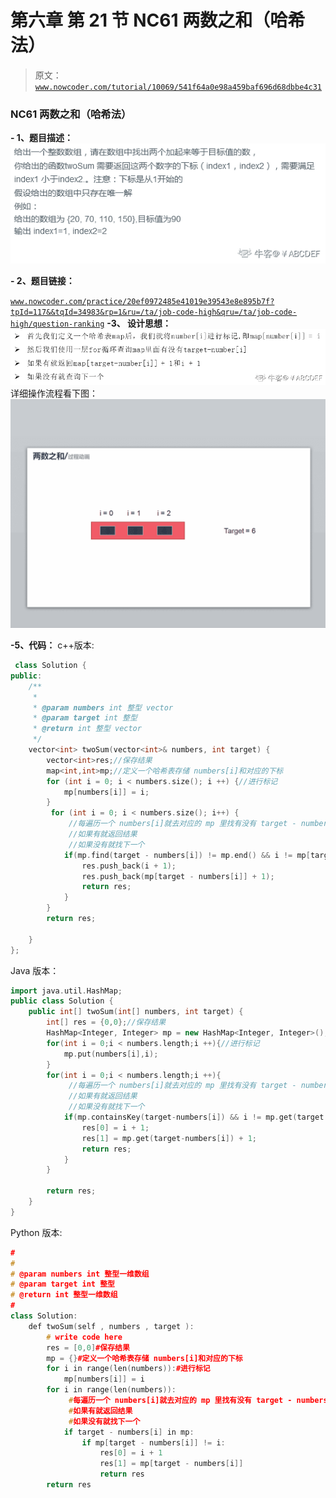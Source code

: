 # 第六章 第 21 节 NC61 两数之和（哈希法）

> 原文：[`www.nowcoder.com/tutorial/10069/541f64a0e98a459baf696d68dbbe4c31`](https://www.nowcoder.com/tutorial/10069/541f64a0e98a459baf696d68dbbe4c31)

### NC61 两数之和（哈希法）

**- 1、题目描述：**
![图片说明](img/c9589c84d0f11e661e5892c432e8e883.png "图片标题")

**- 2、题目链接：**

[`www.nowcoder.com/practice/20ef0972485e41019e39543e8e895b7f?tpId=117&&tqId=34983&rp=1&ru=/ta/job-code-high&qru=/ta/job-code-high/question-ranking`](https://www.nowcoder.com/practice/20ef0972485e41019e39543e8e895b7f?tpId=117&&tqId=34983&rp=1&ru=/ta/job-code-high&qru=/ta/job-code-high/question-ranking)
**-3、 设计思想：**
![图片说明](img/bf5bb01fb4ba29c601028dbe0255a5d3.png "图片标题")
详细操作流程看下图：
![图片说明](img/e65c6ac4164f9364cde10c9da4860351.png "图片标题")

**-5、代码：**
c++版本:

```cpp
 class Solution {
public:
    /**
     * 
     * @param numbers int 整型 vector 
     * @param target int 整型 
     * @return int 整型 vector
     */
    vector<int> twoSum(vector<int>& numbers, int target) {
        vector<int>res;//保存结果
        map<int,int>mp;//定义一个哈希表存储 numbers[i]和对应的下标
        for (int i = 0; i < numbers.size(); i ++) {//进行标记
            mp[numbers[i]] = i;
        }
         for (int i = 0; i < numbers.size(); i++) {
             //每遍历一个 numbers[i]就去对应的 mp 里找有没有 target - numbers[i]
             //如果有就返回结果
             //如果没有就找下一个
            if(mp.find(target - numbers[i]) != mp.end() && i != mp[target - numbers[i]]){
                res.push_back(i + 1);
                res.push_back(mp[target - numbers[i]] + 1);
                return res;
            }
        }
        return res;

    }
};

```

Java 版本：

```cpp
import java.util.HashMap;
public class Solution {
    public int[] twoSum(int[] numbers, int target) {
        int[] res = {0,0};//保存结果
        HashMap<Integer, Integer> mp = new HashMap<Integer, Integer>();//定义一个哈希表存储 numbers[i]和对应的下标
        for(int i = 0;i < numbers.length;i ++){//进行标记
            mp.put(numbers[i],i);
        }
        for(int i = 0;i < numbers.length;i ++){
             //每遍历一个 numbers[i]就去对应的 mp 里找有没有 target - numbers[i]
             //如果有就返回结果
             //如果没有就找下一个
            if(mp.containsKey(target-numbers[i]) && i != mp.get(target - numbers[i])){
                res[0] = i + 1;
                res[1] = mp.get(target-numbers[i]) + 1;
                return res;
            }
        }

        return res;
    }
}

```

Python 版本:

```cpp
#
# 
# @param numbers int 整型一维数组 
# @param target int 整型 
# @return int 整型一维数组
#
class Solution:
    def twoSum(self , numbers , target ):
        # write code here
        res = [0,0]#保存结果
        mp = {}#定义一个哈希表存储 numbers[i]和对应的下标
        for i in range(len(numbers)):#进行标记
            mp[numbers[i]] = i
        for i in range(len(numbers)):
             #每遍历一个 numbers[i]就去对应的 mp 里找有没有 target - numbers[i]
             #如果有就返回结果
             #如果没有就找下一个
            if target - numbers[i] in mp:
                if mp[target - numbers[i]] != i:
                    res[0] = i + 1
                    res[1] = mp[target - numbers[i]]
                    return res
        return res
```